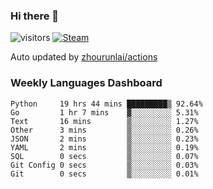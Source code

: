 ### Hi there 👋

![visitors](https://visitor-badge.glitch.me/badge?page_id=zhourunlai)
[![Steam](https://img.shields.io/badge/dynamic/json?label=Steam&query=%24.data.totalSubs&url=https%3A%2F%2Fapi.spencerwoo.com%2Fsubstats%2F%3Fsource%3DsteamGames%26queryKey%3D76561198285156854&suffix=%20Games&logo=steam&labelColor=134375&color=0b1a37&longCache=true)](http://steamcommunity.com/profiles/76561198285156854)

Auto updated by <a href="https://github.com/zhourunlai/zhourunlai/actions" target="_blank">zhourunlai/actions</a>

### Weekly Languages Dashboard

<!--PART:wakatime-->
```text
Python     19 hrs 44 mins █████████▒ 92.64%
Go         1 hr 7 mins    ▓░░░░░░░░░ 5.31%
Text       16 mins        ▒░░░░░░░░░ 1.27%
Other      3 mins         ▒░░░░░░░░░ 0.26%
JSON       2 mins         ▒░░░░░░░░░ 0.23%
YAML       2 mins         ▒░░░░░░░░░ 0.19%
SQL        0 secs         ▒░░░░░░░░░ 0.07%
Git Config 0 secs         ▒░░░░░░░░░ 0.03%
Git        0 secs         ▒░░░░░░░░░ 0.01%
```
<!--PART:wakatime-->
